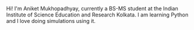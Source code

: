 Hi! I'm Aniket Mukhopadhyay, currently a BS-MS student at the Indian Institute of Science Education and Research Kolkata. I am learning Python and I love doing simulations using
it. 
